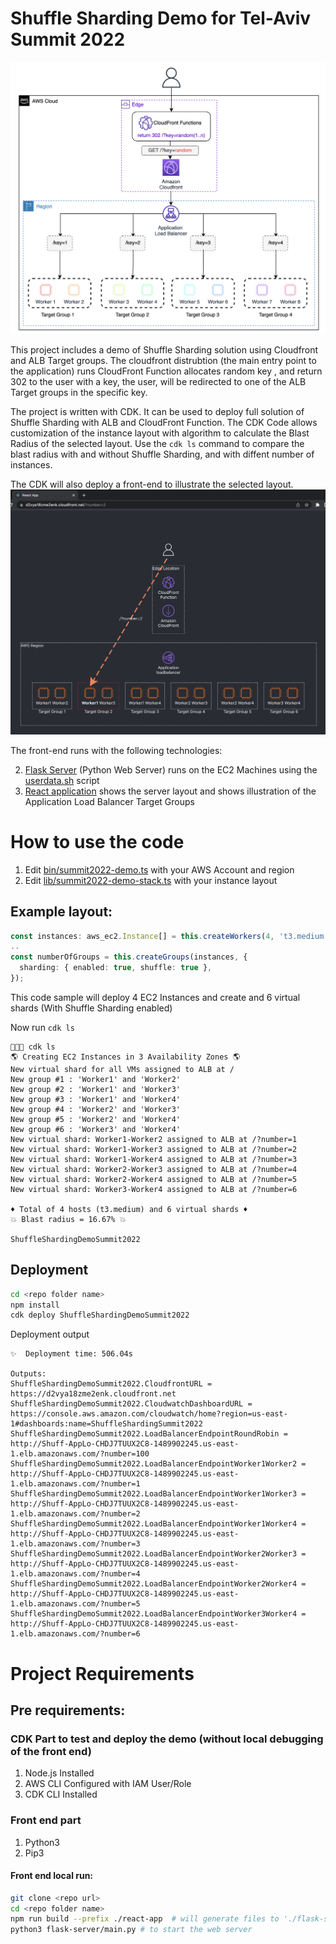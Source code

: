 # Shuffle Sharding Demo for Tel-Aviv Summit 2022

![](diagram.png)

This project includes a demo of Shuffle Sharding solution using Cloudfront and ALB Target groups. The cloudfront distrubtion (the main entry point to the application) runs CloudFront Function allocates random key , and return 302 to the user with a key, the user, will be redirected to one of the ALB Target groups in the specific key.

The project is written with CDK. It can be used to deploy full solution of Shuffle Sharding with ALB and CloudFront Function. The CDK Code allows customization of the instance layout with algorithm to calculate the Blast Radius of the selected layout. Use the `cdk ls` command to compare the blast radius with and without Shuffle Sharding, and with diffent number of instances.

The CDK will also deploy a front-end to illustrate the selected layout.
![](reactfrontend.png)

The front-end runs with the following technologies:

2. [Flask Server](flask-server/main.py) (Python Web Server) runs on the EC2 Machines using the [userdata.sh](lib/userdata.sh) script
3. [React application](react-app/src/App.js) shows the server layout and shows illustration of the Application Load Balancer Target Groups

# How to use the code

1. Edit [bin/summit2022-demo.ts](bin/summit2022-demo.ts) with your AWS Account and region
2. Edit [lib/summit2022-demo-stack.ts](lib/summit2022-demo-stack.ts) with your instance layout

## Example layout:

```typescript
const instances: aws_ec2.Instance[] = this.createWorkers(4, 't3.medium');
..
const numberOfGroups = this.createGroups(instances, {
  sharding: { enabled: true, shuffle: true },
});
```

This code sample will deploy 4 EC2 Instances and create and 6 virtual shards (With Shuffle Sharding enabled)

Now run `cdk ls`

```
 cdk ls
🌎 Creating EC2 Instances in 3 Availability Zones 🌎
New virtual shard for all VMs assigned to ALB at /
New group #1 : 'Worker1' and 'Worker2'
New group #2 : 'Worker1' and 'Worker3'
New group #3 : 'Worker1' and 'Worker4'
New group #4 : 'Worker2' and 'Worker3'
New group #5 : 'Worker2' and 'Worker4'
New group #6 : 'Worker3' and 'Worker4'
New virtual shard: Worker1-Worker2 assigned to ALB at /?number=1
New virtual shard: Worker1-Worker3 assigned to ALB at /?number=2
New virtual shard: Worker1-Worker4 assigned to ALB at /?number=3
New virtual shard: Worker2-Worker3 assigned to ALB at /?number=4
New virtual shard: Worker2-Worker4 assigned to ALB at /?number=5
New virtual shard: Worker3-Worker4 assigned to ALB at /?number=6

♦️ Total of 4 hosts (t3.medium) and 6 virtual shards ♦️
💥 Blast radius = 16.67% 💥

ShuffleShardingDemoSummit2022
```

## Deployment

```bash
cd <repo folder name>
npm install
cdk deploy ShuffleShardingDemoSummit2022
```

Deployment output

```
✨  Deployment time: 506.04s

Outputs:
ShuffleShardingDemoSummit2022.CloudfrontURL = https://d2vya18zme2enk.cloudfront.net
ShuffleShardingDemoSummit2022.CloudwatchDashboardURL = https://console.aws.amazon.com/cloudwatch/home?region=us-east-1#dashboards:name=ShuffleShardingSummit2022
ShuffleShardingDemoSummit2022.LoadBalancerEndpointRoundRobin = http://Shuff-AppLo-CHDJ7TUUX2C8-1489902245.us-east-1.elb.amazonaws.com/?number=100
ShuffleShardingDemoSummit2022.LoadBalancerEndpointWorker1Worker2 = http://Shuff-AppLo-CHDJ7TUUX2C8-1489902245.us-east-1.elb.amazonaws.com/?number=1
ShuffleShardingDemoSummit2022.LoadBalancerEndpointWorker1Worker3 = http://Shuff-AppLo-CHDJ7TUUX2C8-1489902245.us-east-1.elb.amazonaws.com/?number=2
ShuffleShardingDemoSummit2022.LoadBalancerEndpointWorker1Worker4 = http://Shuff-AppLo-CHDJ7TUUX2C8-1489902245.us-east-1.elb.amazonaws.com/?number=3
ShuffleShardingDemoSummit2022.LoadBalancerEndpointWorker2Worker3 = http://Shuff-AppLo-CHDJ7TUUX2C8-1489902245.us-east-1.elb.amazonaws.com/?number=4
ShuffleShardingDemoSummit2022.LoadBalancerEndpointWorker2Worker4 = http://Shuff-AppLo-CHDJ7TUUX2C8-1489902245.us-east-1.elb.amazonaws.com/?number=5
ShuffleShardingDemoSummit2022.LoadBalancerEndpointWorker3Worker4 = http://Shuff-AppLo-CHDJ7TUUX2C8-1489902245.us-east-1.elb.amazonaws.com/?number=6
```

# Project Requirements

## Pre requirements:

### CDK Part to test and deploy the demo (without local debugging of the front end)

1. Node.js Installed
2. AWS CLI Configured with IAM User/Role
3. CDK CLI Installed

### Front end part

1. Python3
2. Pip3

#### Front end local run:

```bash
git clone <repo url>
cd <repo folder name>
npm run build --prefix ./react-app  # will generate files to './flask-server/static/react'
python3 flask-server/main.py # to start the web server
```
